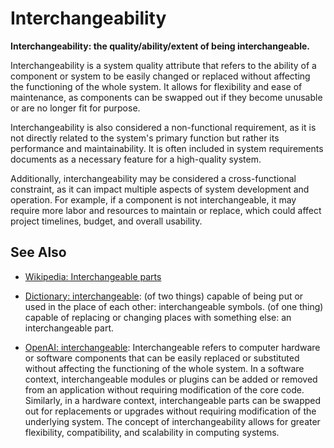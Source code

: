 # Interchangeability

**Interchangeability: the quality/ability/extent of being interchangeable.**

<span data-chatgpt-prompt="explain interchangeability (system quality attribute, cross-functional constraint, non-functional requirement)">

Interchangeability is a system quality attribute that refers to the ability of a component or system to be easily changed or replaced without affecting the functioning of the whole system. It allows for flexibility and ease of maintenance, as components can be swapped out if they become unusable or are no longer fit for purpose.

Interchangeability is also considered a non-functional requirement, as it is not directly related to the system's primary function but rather its performance and maintainability. It is often included in system requirements documents as a necessary feature for a high-quality system.

Additionally, interchangeability may be considered a cross-functional constraint, as it can impact multiple aspects of system development and operation. For example, if a component is not interchangeable, it may require more labor and resources to maintain or replace, which could affect project timelines, budget, and overall usability.
</span>

## See Also

* [Wikipedia: Interchangeable parts](https://wikipedia.org/wiki/Interchangeable_parts)

* [Dictionary: interchangeable](https://www.dictionary.com/browse/interchangeable): (of two things) capable of being put or used in the place of each other: interchangeable symbols.
(of one thing) capable of replacing or changing places with something else: an interchangeable part.

* [OpenAI: interchangeable](https:://openai.com): <span data-chatgpt-prompt="define interchangeable (computers and software)">Interchangeable refers to computer hardware or software components that can be easily replaced or substituted without affecting the functioning of the whole system. In a software context, interchangeable modules or plugins can be added or removed from an application without requiring modification of the core code. Similarly, in a hardware context, interchangeable parts can be swapped out for replacements or upgrades without requiring modification of the underlying system. The concept of interchangeability allows for greater flexibility, compatibility, and scalability in computing systems.</span>

